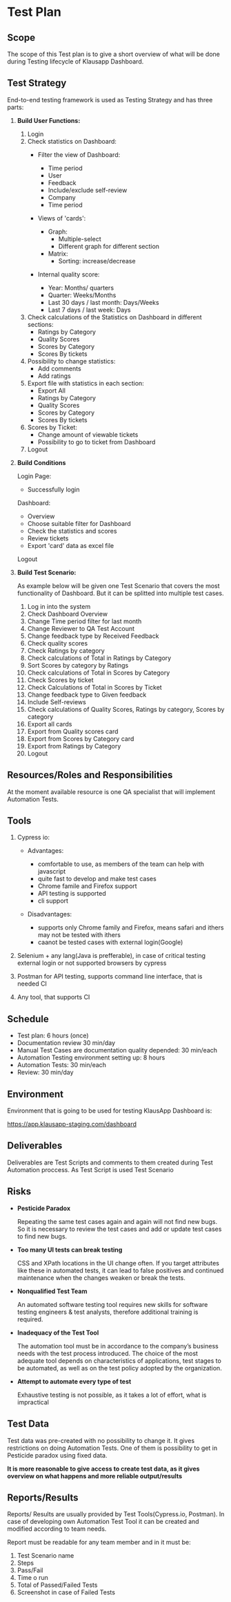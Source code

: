 # Test Plan


## Scope
 The scope of this Test plan is to give a short overview of what will be done during Testing lifecycle of Klausapp Dashboard. 

## Test Strategy

End-to-end testing framework is used as Testing Strategy and has three parts:

1. **Build User Functions:**
    1. Login
    2.  Check statistics on Dashboard:
        - Filter the view of Dashboard:
            - Time period
            - User
            - Feedback
            - Include/exclude self-review
            - Company
            - Time period
        - Views of 'cards':
            - Graph: 
                - Multiple-select
                - Different graph for different section
            - Matrix:
                - Sorting: increase/decrease

        - Internal quality score:
            - Year: Months/ quarters
            - Quarter: Weeks/Months
            - Last 30 days / last month: Days/Weeks
            - Last 7 days / last week: Days
    3. Check calculations of the Statistics on Dashboard in different sections:
        - Ratings by Category
        - Quality Scores
        - Scores by Category
        - Scores By tickets
    4. Possibility to change statistics:
        - Add comments
        - Add ratings
    5. Export file with statistics in each section:
        - Export All
        - Ratings by Category
        - Quality Scores
        - Scores by Category
        - Scores By tickets
    6. Scores by Ticket:
        - Change amount of viewable tickets
        - Possibility to go to ticket from Dashboard
    7. Logout


2. **Build Conditions**
    
    Login Page:
    - Successfully login
    
    Dashboard:
    - Overview
    - Choose suitable filter for Dashboard
    - Check the statistics and scores
    - Review tickets
    - Export 'card' data as excel file
    
    Logout
   

3. **Build Test Scenario:**


    As example below will be given one Test Scenario that covers the most functionality of Dashboard. But it can be splitted into multiple test cases.


    1.	Log in into the system
    2.	Check Dashboard Overview
    3.	Change Time period filter for last month
    4.	Change Reviewer to QA Test Account
    5.	Change feedback type by Received Feedback
    6.	Check quality scores
    7.	Check Ratings by category 
    8.	Check calculations of Total in Ratings by Category
    9.	Sort Scores by category by Ratings
    10.	Check calculations of Total in Scores by Category
    11.	Check Scores by ticket
    12.	Check Calculations of Total in Scores by Ticket
    13.	Change feedback type to Given feedback
    14.	Include Self-reviews
    15.	Check calculations of Quality Scores, Ratings by category, Scores by category
    16.	Export all cards
    17.	Export from Quality scores card
    18. Export from Scores by Category card
    19. Export from Ratings by Category
    18.	Logout

## Resources/Roles and Responsibilities

At the moment available resource is one QA specialist that will implement Automation Tests.

## Tools
1.  Cypress io: 
    -   Advantages:
        - comfortable to use, as members of the team can help with javascript
        - quite fast to develop and make test cases
        - Chrome famile and Firefox support
        - API testing is supported
        - cli support

    - Disadvantages:
        - supports only Chrome family and Firefox, means safari and ithers may not be tested with ithers
        - caanot be tested cases with external login(Google)

2. Selenium + any lang(Java is prefferable), in case of critical testing external login or not supported browsers by cypress

3. Postman for API testing, supports command line interface, that is needed CI

4. Any tool, that supports CI

## Schedule
- Test plan: 6 hours (once)
- Documentation review 30 min/day
- Manual Test Cases are documentation quality depended: 30 min/each 
- Automation Testing environment setting up: 8 hours
- Automation Tests: 30 min/each 
- Review: 30 min/day

## Environment
 Environment that is going to be used for testing KlausApp Dashboard is: 

 https://app.klausapp-staging.com/dashboard
## Deliverables
    
Deliverables are Test Scripts and comments to them created during Test Automation proccess. As Test Script is used Test Scenario

## Risks
- **Pesticide Paradox**
    
    Repeating the same test cases again and again will not find new bugs. So it is necessary to review the test cases and add or update test cases to find new bugs.

- **Too many UI tests can break testing**

    CSS and XPath locations in the UI change often. If you target attributes like these in automated tests, it can lead to false positives and continued maintenance when the changes weaken or break the tests.

- **Nonqualified Test Team**


    An automated software testing tool requires new skills for software testing engineers & test analysts, therefore additional training is required.
- **Inadequacy of the Test Tool**
    
    The automation tool must be in accordance to the company’s business needs with the test process introduced. The choice of the most adequate tool depends on characteristics of applications, test stages to be automated, as well as on the test policy adopted by the organization.

- **Attempt to automate every type of test**

    Exhaustive testing is not possible, as it takes a lot of effort, what is impractical


## Test Data
Test data was pre-created with no possibility to change it. It gives restrictions on doing Automation Tests. One of them is possibility to get in Pesticide paradox using fixed data.

**It is more reasonable to give access to create test data, as it gives overview on what happens and more reliable output/results**


## Reports/Results
Reports/ Results are usually provided by Test Tools(Cypress.io, Postman). In case of developing own Automation Test Tool it can be created and modified according to team needs.

Report must be readable for any team member and in it must be:

1. Test Scenario name
2. Steps
3. Pass/Fail
4. Time o run
5. Total of Passed/Failed Tests
6. Screenshot in case of Failed Tests



